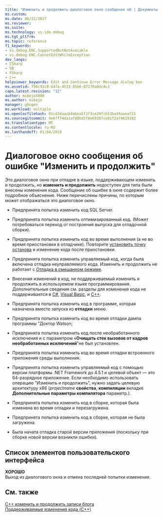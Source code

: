 ```yaml
---
title: "Изменить и продолжить-диалоговое окно сообщения об | Документы Microsoft"
ms.custom: 
ms.date: 06/22/2017
ms.reviewer: 
ms.suite: 
ms.technology: vs-ide-debug
ms.tgt_pltfrm: 
ms.topic: reference
f1_keywords:
- vs.debug.ENC.SupportedButNotAvaiable
- vs.debug.ENC.CannotEditWhileException
dev_langs:
- CSharp
- VB
- FSharp
- C++
helpviewer_keywords: Edit and Continue Error Message dialog box
ms.assetid: f98c91c0-447a-4533-85b6-87170a0dc4c3
caps.latest.revision: "12"
author: mikejo5000
ms.author: mikejo
manager: ghogen
ms.workload: multiple
ms.openlocfilehash: 01cd34aacb4abea5f2f3ce29fcb53ba34aaeaf21
ms.sourcegitcommit: 9e6ff74da1afd8bd2f0e69387ce81f2a74619182
ms.translationtype: MT
ms.contentlocale: ru-RU
ms.lasthandoff: 01/04/2018
---
```

# <a name="edit-and-continue-error-message-dialog-box"></a>Диалоговое окно сообщения об ошибке "Изменить и продолжить"
Это диалоговое окно при отладке в языке, поддерживающем изменить и продолжить, но **изменить и продолжить** недоступен для типа были внесены изменения кода. Сообщение об ошибке в окне содержит более подробное объяснение. Ниже перечислены причины, по которым может отображаться это диалоговое окно.  

-   Предпринята попытка изменить код SQL Server.

-   Предпринята попытка изменить оптимизированный код. (Может потребоваться переход от построения выпуска для отладочной сборки).

-   Предпринята попытка изменить код во время выполнения (а не во время приостановки в отладчике). Повторите [установить точку останова](../debugger/using-breakpoints.md) и изменение кода после приостановки.

-   Предпринята попытка изменить управляемый код, когда была включена отладка неуправляемого кода. Изменить и продолжить не работает с [Отладка в смешанном режиме](../debugger/how-to-debug-in-mixed-mode.md).

-   Внесения изменений в код, не поддерживаемый изменить и продолжить в используемом языке программирования. Дополнительные сведения см. разделы для изменения кода не поддерживается в [C#](../debugger/supported-code-changes-csharp.md), [Visual Basic](../debugger/unsupported-edits-in-visual-basic-edit-and-continue.md), и [C++](../debugger/supported-code-changes-cpp.md).
  
-   Предпринята попытка изменить код в программе, которая назначена вместо запуска из **отладки** меню.  
  
-   Предпринята попытка изменить код во время отладки дампа программы "Доктор Watson;  
  
-   Предпринята попытка изменить код после необработанного исключения и с параметром «**Очищать стек вызовов от кадров необработанных исключений**"не был установлен.  
  
-   Предпринята попытка изменить код во время отладки встроенного приложения среды выполнения.
  
-   Предпринята попытка изменить управляемый код с помощью версии платформы .NET Framework до 4.5.1 и целевой объект — это 64-разрядное приложение. Если необходимо использовать операцию "Изменить и продолжить", нужно задать целевую архитектуру x86 (*projectname* **свойства**, **компиляции** вкладке **Дополнительные параметры компилятора** параметр.).  
  
-   Предпринята попытка изменить код в сборке, которая была изменена во время отладки и перезагружена.  
  
-   Предпринята попытка изменить код в сборке, которая не была загружена.  
  
-   Была начата отладка старой версии приложения (поскольку при сборке новой версии возникли ошибки).
  
## <a name="uielement-list"></a>Список элементов пользовательского интерфейса  
 **ХОРОШО**  
 Выход из диалогового окна и отмена последней попытки изменения.  
  
## <a name="see-also"></a>См. также  
 [C++ изменить и продолжить записи блога](https://blogs.msdn.microsoft.com/vcblog/2016/07/01/c-edit-and-continue-in-visual-studio-2015-update-3/)  
 [Поддерживаемые изменения кода (C++)](../debugger/supported-code-changes-cpp.md)
